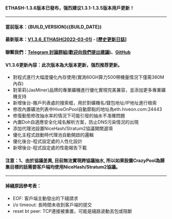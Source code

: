 #### ETHASH-1.3.6版本已發布，强烈建议1.3.1-1.3.5版本用戶更新！
----
#### 當前版本：{BUILD_VERSION}({BUILD_DATE})
#### 最新版本：[V1.3.6_ETHASH(2022-03-01)](https://github.com/GoMinerProxy/GoMinerProxy/releases/tag/1.3.6) - [[歷史更新日誌]](https://github.com/GoMinerProxy/GoMinerProxy/releases)
#### 聯繫我們：[Telegram 討論群組(歡迎向我們提出建議)](https://t.me/+afVqEXnxtQAyNWNh)、[GitHub](https://github.com/GoMinerProxy/GoMinerProxy)
#### V1.3.6更新內容：此次版本為大版本更新，强烈推荐更新。
- 對程式進行大幅度優化內存使用(實測60GH算力500帶機量情況下僅需360M內存)
- 對茉莉(JasMiner)品牌的專業礦機進行優化實現完美兼容，並添加更多專業礦機支持
- 新增後台-賬戶列表處的搜索框，用於對礦機名/錢包地址/IP地址進行檢索
- 修改內置礦池列表中HiveOnPool自動節點的地址為eth.hiveon.com:24443
- 修復動態修改抽水率的情況下可能引發的抽水不准確問題
- 內置Doh自適應安全化域名解析方案，防止DNS污染情況的出現
- 添加代理池設置NiceHash/Stratum2協議開關選項
- 優化主程式啟動時代理池自動開啟的邏輯
- 優化後台-程式設定處的人性化設計
- 新增後台-程式設定處的性能報告下載
#### 注意：1、由於協議差異, 目前無法實現跨協議抽水, 所以如果設置CrazyPool為歸集目標的話需要客戶端均使用NiceHash/Stratum2協議。
----
#### 掉綫原因參考表：
- EOF: 客戶端主動發出的下綫請求
- i/o timeout: 長時間未收到客戶端的提交
- reset bt peer: TCP連接被重置，可能是綫路波動丟包或阻斷
